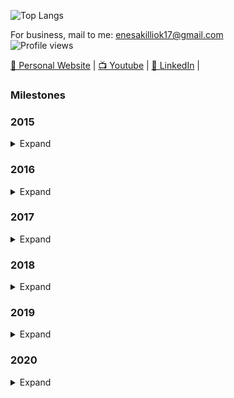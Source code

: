 ![Top Langs](https://github-readme-stats.vercel.app/api/top-langs/?username=cleopatradev&theme=light)

For business, mail to me: enesakilliok17@gmail.com
<br />
![Profile views](https://gpvc.arturio.dev/cleopatradev)

<a href="https://enesakilliok.com/">🏡 Personal Website</a> |
<a href="https://www.youtube.com/channel/UC9DIP-xfqo3C8c19Pq1VaSQ">📺 Youtube</a> |
<a href="https://tr.linkedin.com/in/enes-ak%C4%B1ll%C4%B1ok-0957981a1">👔 LinkedIn</a> |

### Milestones
<h3>2015</h2>
<details>
  <summary>Expand</summary>
  
- Started learning to Lua
</details>

<h3>2016</h2>
<details>
  <summary>Expand</summary>

- Learned MySQL

- Learned HTML

- Learned Some CSS

- Learned a lot of Javascript
</details>

<h3>2017</h2>
<details>
  <summary>Expand</summary>

- Learned OOP for Lua

- Joined a InceptionNetwork

</details>

<h3>2018</h3>
<details>
  <summary>Expand</summary>
 
 - Learned Websockets

 - Learned REST

</details>

<h3>2019</h3>
<details>
  <summary>Expand</summary>

 - Learned Discord Rich Presence Integration

 - Learned Discord oAuth2 Implementation

 - Learned PostgresSQL

 - Learned MongoDB
 

</details>

<h3>2020</h2>
<details>
  <summary>Expand</summary>
  
- [Learned Preact](https://preactjs.com/)

- [Learned Electron](https://www.electronjs.org/)

- Learned TypeScript

- Learned C++

- Learned C#
 
- Learned Node.js
 
- Learned MongoDB
</details>
